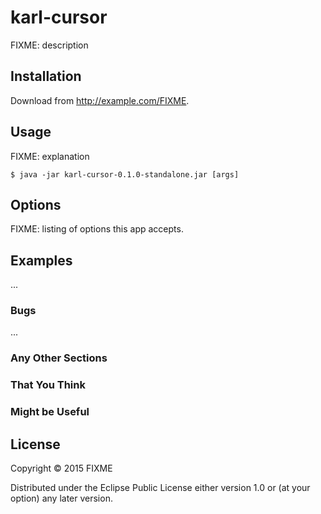 # karl-cursor

FIXME: description

## Installation

Download from http://example.com/FIXME.

## Usage

FIXME: explanation

    $ java -jar karl-cursor-0.1.0-standalone.jar [args]

## Options

FIXME: listing of options this app accepts.

## Examples

...

### Bugs

...

### Any Other Sections
### That You Think
### Might be Useful

## License

Copyright © 2015 FIXME

Distributed under the Eclipse Public License either version 1.0 or (at
your option) any later version.
